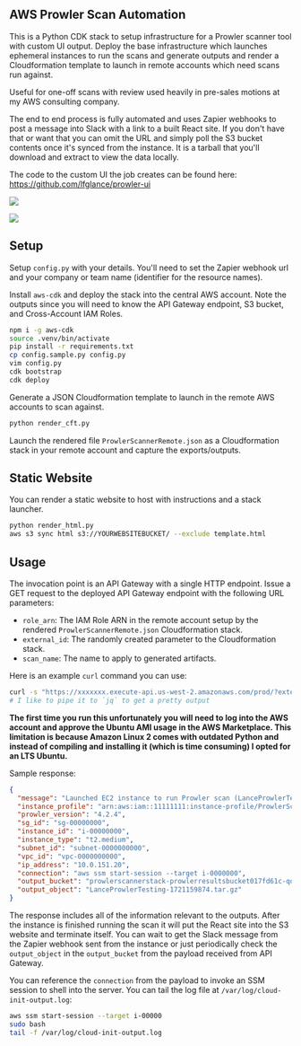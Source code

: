 ## AWS Prowler Scan Automation

This is a Python CDK stack to setup infrastructure for a Prowler scanner tool with custom UI output. Deploy the base infrastructure which launches ephemeral instances to run the scans and generate outputs and render a Cloudformation template to launch in remote accounts which need scans run against.

Useful for one-off scans with review used heavily in pre-sales motions at my AWS consulting company.

The end to end process is fully automated and uses Zapier webhooks to post a message into Slack with a link to a built React site. If you don't have that or want that you can omit the URL and simply poll the S3 bucket contents once it's synced from the instance. It is a tarball that you'll download and extract to view the data locally.

The code to the custom UI the job creates can be found here: https://github.com/lfglance/prowler-ui

![](./aws_prowler.drawio.png)

![](https://cdn.fs10xer.dev/20240716-interactive.gif)

## Setup

Setup `config.py` with your details. You'll need to set the Zapier webhook url and your company or team name (identifier for the resource names).

Install `aws-cdk` and deploy the stack into the central AWS account. Note the outputs since you will need to know the API Gateway endpoint, S3 bucket, and Cross-Account IAM Roles. 

```bash
npm i -g aws-cdk
source .venv/bin/activate
pip install -r requirements.txt
cp config.sample.py config.py
vim config.py
cdk bootstrap
cdk deploy
```

Generate a JSON Cloudformation template to launch in the remote AWS accounts to scan against.

```bash
python render_cft.py
```

Launch the rendered file `ProwlerScannerRemote.json` as a Cloudformation stack in your remote account and capture the exports/outputs.

## Static Website

You can render a static website to host with instructions and a stack launcher.

```bash
python render_html.py
aws s3 sync html s3://YOURWEBSITEBUCKET/ --exclude template.html
```

## Usage

The invocation point is an API Gateway with a single HTTP endpoint. Issue a GET request to the deployed API Gateway endpoint with the following URL parameters:

* `role_arn`: The IAM Role ARN in the remote account setup by the rendered `ProwlerScannerRemote.json` Cloudformation stack.
* `external_id`: The randomly created parameter to the Cloudformation stack.
* `scan_name`: The name to apply to generated artifacts.

Here is an example `curl` command you can use:

```bash
curl -s "https://xxxxxxx.execute-api.us-west-2.amazonaws.com/prod/?external_id=hello_@&role_arn=arn:aws:iam::1111111111:role/CrossAccountRole&scan_name=AcmeCorp"
# I like to pipe it to `jq` to get a pretty output
```

**The first time you run this unfortunately you will need to log into the AWS account and approve the Ubuntu AMI usage in the AWS Marketplace. This limitation is because Amazon Linux 2 comes with outdated Python and instead of compiling and installing it (which is time consuming) I opted for an LTS Ubuntu.**

Sample response:
```json
{
  "message": "Launched EC2 instance to run Prowler scan (LanceProwlerTesting)",
  "instance_profile": "arn:aws:iam::11111111:instance-profile/ProwlerScannerStack-InstanceProfile-zzzzzzzz",
  "prowler_version": "4.2.4",
  "sg_id": "sg-00000000",
  "instance_id": "i-00000000",
  "instance_type": "t2.medium",
  "subnet_id": "subnet-0000000000",
  "vpc_id": "vpc-0000000000",
  "ip_address": "10.0.151.20",
  "connection": "aws ssm start-session --target i-0000000",
  "output_bucket": "prowlerscannerstack-prowlerresultsbucket017fd61c-qqqqqqqq",
  "output_object": "LanceProwlerTesting-1721159874.tar.gz"
}
```

The response includes all of the information relevant to the outputs. After the instance is finished running the scan it will put the React site into the S3 website and terminate itself. You can wait to get the Slack message from the Zapier webhook sent from the instance or just periodically check the `output_object` in the `output_bucket` from the payload received from API Gateway.

You can reference the `connection` from the payload to invoke an SSM session to shell into the server. You can tail the log file at `/var/log/cloud-init-output.log`:

```bash
aws ssm start-session --target i-00000
sudo bash
tail -f /var/log/cloud-init-output.log
```